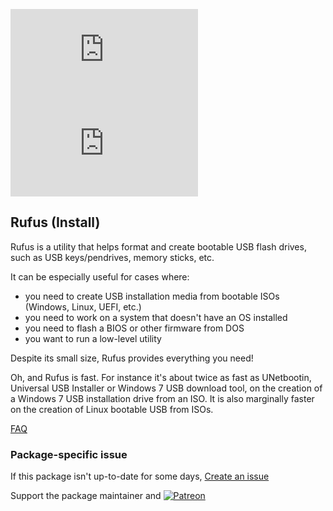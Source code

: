 [![](https://img.shields.io/chocolatey/v/rufus.install?color=green&label=rufus.install)](https://chocolatey.org/packages/rufus.install) [![](https://img.shields.io/chocolatey/dt/rufus.install)](https://chocolatey.org/packages/rufus.install)

## Rufus (Install)
Rufus is a utility that helps format and create bootable USB flash drives, such as USB
keys/pendrives, memory sticks, etc.

It can be especially useful for cases where:

* you need to create USB installation media from bootable ISOs (Windows, Linux, UEFI, etc.)
* you need to work on a system that doesn't have an OS installed
* you need to flash a BIOS or other firmware from DOS
* you want to run a low-level utility

Despite its small size, Rufus provides everything you need!

Oh, and Rufus is fast. For instance it's about twice as fast as UNetbootin, Universal USB Installer
or Windows 7 USB download tool, on the creation of a Windows 7 USB installation drive from an ISO.
It is also marginally faster on the creation of Linux bootable USB from ISOs.

[FAQ](https://github.com/pbatard/rufus/wiki/FAQ)

### Package-specific issue
If this package isn't up-to-date for some days, [Create an issue](https://github.com/tunisiano187/Chocolatey-packages/issues/new/choose)

Support the package maintainer and [![Patreon](https://cdn.jsdelivr.net/gh/tunisiano187/Chocolatey-packages@d15c4e19c709e7148588d4523ffc6dd3cd3c7e5e/icons/patreon.png)](https://www.patreon.com/tunisiano)